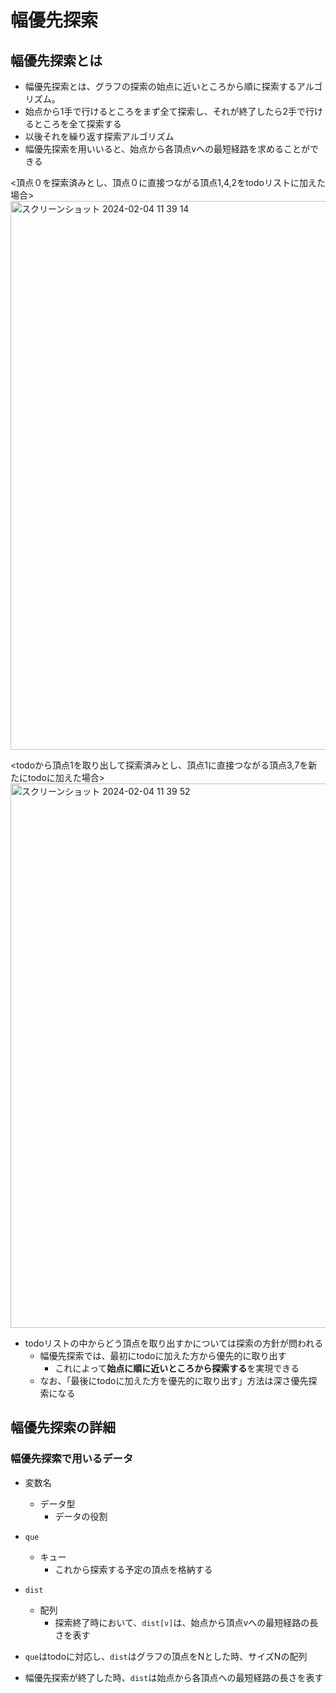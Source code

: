 # 幅優先探索
## 幅優先探索とは
- 幅優先探索とは、グラフの探索の始点に近いところから順に探索するアルゴリズム。
- 始点から1手で行けるところをまず全て探索し、それが終了したら2手で行けるところを全て探索する
- 以後それを繰り返す探索アルゴリズム
- 幅優先探索を用いいると、始点から各頂点vへの最短経路を求めることができる

<頂点０を探索済みとし、頂点０に直接つながる頂点1,4,2をtodoリストに加えた場合>
<img width="878" alt="スクリーンショット 2024-02-04 11 39 14" src="https://github.com/hrk-sgymm23/TIL/assets/78539910/34e04e75-06e0-44fc-a1e4-0d9cbef4b03e">


<todoから頂点1を取り出して探索済みとし、頂点1に直接つながる頂点3,7を新たにtodoに加えた場合>
<img width="871" alt="スクリーンショット 2024-02-04 11 39 52" src="https://github.com/hrk-sgymm23/TIL/assets/78539910/df8b1f29-76ff-4ef5-b2eb-9efca230fb82">

- todoリストの中からどう頂点を取り出すかについては探索の方針が問われる
  - 幅優先探索では、最初にtodoに加えた方から優先的に取り出す
    - これによって**始点に順に近いところから探索する**を実現できる
  - なお、「最後にtodoに加えた方を優先的に取り出す」方法は深さ優先探索になる

## 幅優先探索の詳細
### 幅優先探索で用いるデータ
- 変数名
  - データ型
    - データの役割
- `que`
  - キュー
    - これから探索する予定の頂点を格納する
- `dist`
  - 配列
    - 探索終了時において、`dist[v]`は、始点から頂点vへの最短経路の長さを表す
   
- `que`はtodoに対応し、`dist`はグラフの頂点をNとした時、サイズNの配列
- 幅優先探索が終了した時、`dist`は始点から各頂点への最短経路の長さを表す
